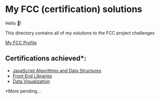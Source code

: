 # My FCC (certification) solutions

Hello 👋!

This directory contains all of my solutions to the FCC project challenges

<a href="https://www.freecodecamp.org/j-v-a" target="_blank">My FCC Profile</a>

## Certifications achieved\*:

- <a href="https://www.freecodecamp.org/certification/j-v-a/javascript-algorithms-and-data-structures" target="blank">JavaScript Algorithms and Data Structures</a>
- <a href="https://www.freecodecamp.org/certification/j-v-a/front-end-libraries" target="blank">Front End Libraries</a>
- <a href="https://www.freecodecamp.org/certification/j-v-a/data-visualization" target="blank">Data Visualization</a>

\*More pending...
